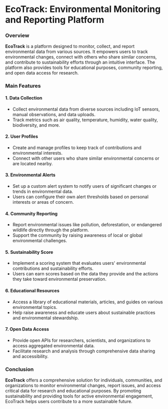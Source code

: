 # EcoTrack: Environmental Monitoring and Reporting Platform

### Overview
**EcoTrack** is a platform designed to monitor, collect, and report environmental data from various sources. It empowers users to track environmental changes, connect with others who share similar concerns, and contribute to sustainability efforts through an intuitive interface. The platform also provides tools for educational purposes, community reporting, and open data access for research.

### Main Features

#### 1. Data Collection
- Collect environmental data from diverse sources including IoT sensors, manual observations, and data uploads.
- Track metrics such as air quality, temperature, humidity, water quality, biodiversity, and more.

#### 2. User Profiles
- Create and manage profiles to keep track of contributions and environmental interests.
- Connect with other users who share similar environmental concerns or are located nearby.

#### 3. Environmental Alerts
- Set up a custom alert system to notify users of significant changes or trends in environmental data.
- Users can configure their own alert thresholds based on personal interests or areas of concern.

#### 4. Community Reporting
- Report environmental issues like pollution, deforestation, or endangered wildlife directly through the platform.
- Support the community by raising awareness of local or global environmental challenges.

#### 5. Sustainability Score
- Implement a scoring system that evaluates users' environmental contributions and sustainability efforts.
- Users can earn scores based on the data they provide and the actions they take toward environmental preservation.

#### 6. Educational Resources
- Access a library of educational materials, articles, and guides on various environmental topics.
- Help raise awareness and educate users about sustainable practices and environmental stewardship.

#### 7. Open Data Access
- Provide open APIs for researchers, scientists, and organizations to access aggregated environmental data.
- Facilitate research and analysis through comprehensive data sharing and accessibility.

### Conclusion
**EcoTrack** offers a comprehensive solution for individuals, communities, and organizations to monitor environmental changes, report issues, and access critical data for research and educational purposes. By promoting sustainability and providing tools for active environmental engagement, EcoTrack helps users contribute to a more sustainable future.

